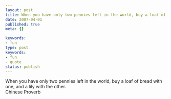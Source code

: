 ```yaml
---
layout: post
title: When you have only two pennies left in the world, buy a loaf of bread with one, and a lily with the other.
date: 2007-04-01
published: true
meta: {}

keywords:
- fun
type: post
keywords:
- fun
- quote
status: publish
---
```

When you have only two pennies left in the world, buy a loaf of bread with one, and a lily with the other.<br />Chinese Proverb
